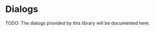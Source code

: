 # Dialogs

TODO: The dialogs provided by this library will be documented here.

[//]: # (dialogs.md ends here)
